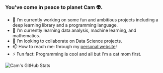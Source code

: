 ### You've come in peace to planet Cam 👽. 

<!--
**camille-004/camille-004** is a ✨ _special_ ✨ repository because its `README.md` (this file) appears on your GitHub profile.

Here are some ideas to get you started:

- 🔭 I’m currently working on ...
- 🌱 I’m currently learning ...
- 👯 I’m looking to collaborate on ...
- 🤔 I’m looking for help with ...
- 💬 Ask me about ...
- 📫 How to reach me: ...
- 😄 Pronouns: ...
- ⚡ Fun fact: ...
-->

- 🔭 I’m currently working on some fun and ambitious projects including a deep learning library and a programming language.
- 🌱 I’m currently learning data analysis, machine learning, and mathematics.
- 👯 I’m looking to collaborate on Data Science projects.
- 📫 How to reach me: through my [personal website](https://camille-004.github.io)!
- ⚡ Fun fact: Programming is cool and all but I'm a cat mom first.

![Cam's GitHub Stats](https://github-readme-stats.vercel.app/api?username=camille-004)
